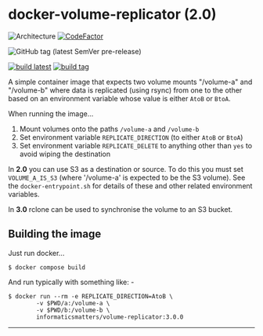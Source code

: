 # docker-volume-replicator (2.0)

![Architecture](https://img.shields.io/badge/architecture-amd64%20%7C%20arm64-lightgrey)
[![CodeFactor](https://www.codefactor.io/repository/github/informaticsmatters/docker-volume-replicator/badge)](https://www.codefactor.io/repository/github/informaticsmatters/docker-volume-replicator)

![GitHub tag (latest SemVer pre-release)](https://img.shields.io/github/v/tag/informaticsmatters/docker-volume-replicator?include_prereleases)

[![build latest](https://github.com/informaticsmatters/docker-volume-replicator/actions/workflows/build-latest.yaml/badge.svg)](https://github.com/informaticsmatters/docker-volume-replicator/actions/workflows/build-latest.yaml)
[![build tag](https://github.com/informaticsmatters/docker-volume-replicator/actions/workflows/build-tag.yaml/badge.svg)](https://github.com/informaticsmatters/docker-volume-replicator/actions/workflows/build-tag.yaml)

A simple container image that expects two volume mounts "/volume-a"
and "/volume-b" where data is replicated (using rsync) from one to the
other based on an environment variable whose value is either `AtoB` or `BtoA`.

When running the image...

1.  Mount volumes onto the paths `/volume-a` and `/volume-b`
2.  Set environment variable `REPLICATE_DIRECTION` (to either `AtoB` or `BtoA`)
3.  Set environment variable `REPLICATE_DELETE` to anything other than `yes`
    to avoid wiping the destination

In **2.0** you can use S3 as a destination or source. To do this you must set
`VOLUME_A_IS_S3` (where '/volume-a' is expected to be the S3 volume).
See the `docker-entrypoint.sh` for details of these and other related
environment variables.

In **3.0** rclone can be used to synchronise the volume to an S3 bucket.

## Building the image
Just run docker...

    $ docker compose build

And run typically with something like: -

    $ docker run --rm -e REPLICATE_DIRECTION=AtoB \
            -v $PWD/a:/volume-a \
            -v $PWD/b:/volume-b \
            informaticsmatters/volume-replicator:3.0.0

---
